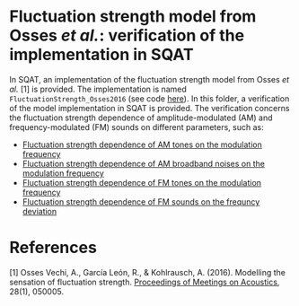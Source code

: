 # Fluctuation strength model from Osses *et al.*: verification of the implementation in SQAT
In SQAT, an implementation of the fluctuation strength model from Osses *et al.* [1] is provided. The implementation is named `FluctuationStrength_Osses2016` (see code [here](../../psychoacoustic_metrics/FluctuationStrength_Osses2016/FluctuationStrength_Osses2016.m)). In this folder, a verification of the model implementation in SQAT is provided. The verification concerns the fluctuation strength dependence of amplitude-modulated (AM) and frequency-modulated (FM) sounds on different parameters, such as:

- [Fluctuation strength dependence of AM tones on the modulation frequency](1_AM_tones_fmod)
- [Fluctuation strength dependence of AM broadband noises on the modulation frequency](2_AM_BBN_fmod)
- [Fluctuation strength dependence of FM tones on the modulation frequency](3_FM_tones_fmod)
- [Fluctuation strength dependence of FM sounds on the frequncy deviation](4_FM_tones_freq_dev)

# References
[1] Osses Vechi, A., García León, R., & Kohlrausch, A. (2016). Modelling the sensation of fluctuation strength. [Proceedings of Meetings on Acoustics](https://doi.org/10.1121/2.0000410), 28(1), 050005.  

